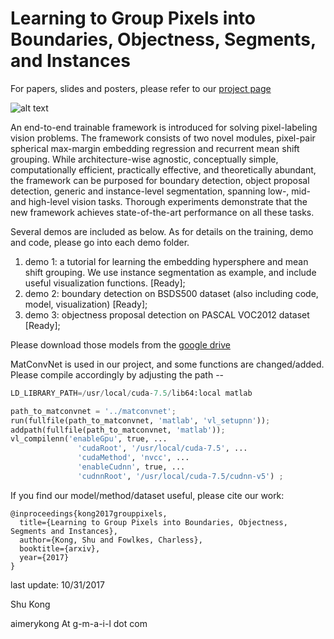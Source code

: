 # Learning to Group Pixels into Boundaries, Objectness, Segments, and Instances

For papers, slides and posters, please refer to our [project page](http://www.ics.uci.edu/~skong2/SMMMSG.html "pixel-grouping")


![alt text](http://www.ics.uci.edu/~skong2/image/demo_instSeg.png "visualization")


An end-to-end trainable framework is introduced for solving pixel-labeling vision problems. The framework consists of two novel modules, pixel-pair spherical max-margin embedding regression and recurrent mean shift grouping. While architecture-wise agnostic, conceptually simple, computationally efficient, practically effective, and theoretically abundant, the framework can be purposed for boundary detection, object proposal detection, generic and instance-level segmentation, spanning low-, mid- and high-level vision tasks. Thorough experiments demonstrate that the new framework achieves state-of-the-art performance on all these tasks.


Several demos are included as below. 
As for details on the training, demo and code, please go into each demo folder.

1. demo 1: a tutorial for learning the embedding hypersphere and mean shift grouping. 
	We use instance segmentation as example, and include useful visualization functions. [Ready];
2. demo 2: boundary detection on BSDS500 dataset (also including code, model, visualization) [Ready];
3. demo 3: objectness proposal detection on PASCAL VOC2012 dataset [Ready];

Please download those models from the [google drive](https://drive.google.com/drive/u/1/folders/1Ii1RPiwB-SvQchnmRvSVEcGSCCrxvpHc)

MatConvNet is used in our project, and some functions are changed/added. Please compile accordingly by adjusting the path --

```python
LD_LIBRARY_PATH=/usr/local/cuda-7.5/lib64:local matlab 

path_to_matconvnet = '../matconvnet';
run(fullfile(path_to_matconvnet, 'matlab', 'vl_setupnn'));
addpath(fullfile(path_to_matconvnet, 'matlab'));
vl_compilenn('enableGpu', true, ...
               'cudaRoot', '/usr/local/cuda-7.5', ...
               'cudaMethod', 'nvcc', ...
               'enableCudnn', true, ...
               'cudnnRoot', '/usr/local/cuda-7.5/cudnn-v5') ;

```


If you find our model/method/dataset useful, please cite our work:

    @inproceedings{kong2017grouppixels,
      title={Learning to Group Pixels into Boundaries, Objectness, Segments and Instances},
      author={Kong, Shu and Fowlkes, Charless},
      booktitle={arxiv},
      year={2017}
    }




last update: 10/31/2017

Shu Kong

aimerykong At g-m-a-i-l dot com

